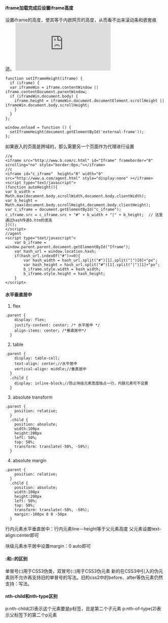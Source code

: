 #### iframe加载完成后设置iframe高度
设置iframe的高度，使其等于内嵌网页的高度，从而看不出来滚动条和嵌套痕迹。
![iframe](http://caibaojian.com/iframe-adjust-content-height.html)
```
function setIframeHeight(iframe) {
  if (iframe) {
  var iframeWin = iframe.contentWindow || iframe.contentDocument.parentWindow;
  if (iframeWin.document.body) {
    iframe.height = iframeWin.document.documentElement.scrollHeight || iframeWin.document.body.scrollHeight;
    }
  }
};

window.onload = function () {
  setIframeHeight(document.getElementById('external-frame'));
};
```
如果嵌入的页面是跨域的，那么需要另一个页面作为代理进行设置
```
//a
<iframe src="http://www.b.com/c.html" id="Iframe" frameborder="0" scrolling="no" style="border:0px;"></iframe>
//c
<iframe id="c_iframe"  height="0" width="0"  src="http://www.a.com/agent.html" style="display:none" ></iframe>
<script type="text/javascript">
(function autoHeight(){
var b_width = Math.max(document.body.scrollWidth,document.body.clientWidth);
var b_height = Math.max(document.body.scrollHeight,document.body.clientHeight);
var c_iframe = document.getElementById("c_iframe");
c_iframe.src = c_iframe.src + "#" + b_width + "|" + b_height;  // 这里通过hash传递b.htm的宽高
})();
</script>
//agent
<script type="text/javascript">
    var b_iframe = window.parent.parent.document.getElementById("Iframe");
    var hash_url = window.location.hash;
    if(hash_url.indexOf("#")>=0){
        var hash_width = hash_url.split("#")[1].split("|")[0]+"px";
        var hash_height = hash_url.split("#")[1].split("|")[1]+"px";
        b_iframe.style.width = hash_width;
        b_iframe.style.height = hash_height;
    }
</script>
```
#### 水平垂直居中
1. flex
```
.parent {
    display: flex;
    justify-content: center; /* 水平居中 */
    align-items: center; /*垂直居中*/
  }
```
2. table
```
.parent {
    display: table-cell;
    text-align: center;//水平居中
    vertical-align: middle;//垂直居中
  }
  .child {
    display: inline-block;//防止块级元素宽度独占一行，内联元素可不设置
  }
```
3. absolute transform
```
.parent {
    position: relative;
  }
  .child {
    position: absolute;
    width:100px
    height:200px
    left: 50%;
    top: 50%;
    transform: translate(-50%, -50%);
  }
```
4. absolute margin
```
.parent {
    position: relative;
  }
  .child {
    position: absolute;
    width:100px
    height:200px
    left: 50%;
    top: 50%;
    transform: translate(-50%, -50%);
    margin:-100px 0 0 -50px
  }
```
行内元素水平垂直居中：行内元素line－height等于父元素高度 父元素设置text-align:center即可

块级元素水平居中设置margin：0 auto即可

#### :和::的区别
单冒号(:)用于CSS3伪类，双冒号(::)用于CSS3伪元素
新的在CSS3中引入的伪元素则不允许再支持旧的单冒号的写法。旧的css2中的before、after等伪元素仍然支持：写法。
#### nth-child和nth-type区别
p:nth-child(2)表示这个元素要是p标签，且是第二个子元素
p:nth-of-type(2)表示父标签下的第二个p元素
